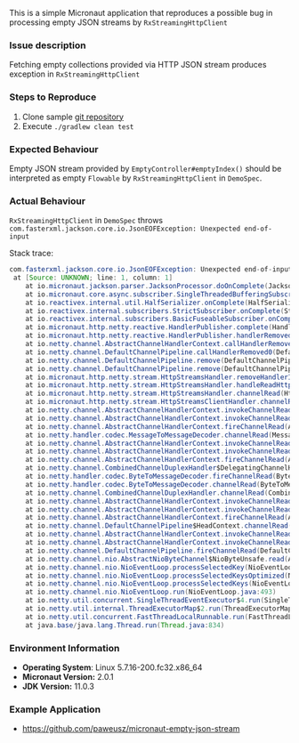 This is a simple Micronaut application that reproduces a possible bug
in processing empty JSON streams by `RxStreamingHttpClient`

### Issue description

Fetching empty collections provided via HTTP JSON stream
produces exception in `RxStreamingHttpClient`

### Steps to Reproduce

1. Clone sample [git repository](https://github.com/paweusz/micronaut-empty-json-stream)
2. Execute `./gradlew clean test`

### Expected Behaviour

Empty JSON stream provided by `EmptyController#emptyIndex()` 
should be interpreted as empty `Flowable` 
by `RxStreamingHttpClient` in `DemoSpec`.

### Actual Behaviour

`RxStreamingHttpClient` in `DemoSpec` 
throws `com.fasterxml.jackson.core.io.JsonEOFException: Unexpected end-of-input`

Stack trace:

```java
com.fasterxml.jackson.core.io.JsonEOFException: Unexpected end-of-input
 at [Source: UNKNOWN; line: 1, column: 1]
	at io.micronaut.jackson.parser.JacksonProcessor.doOnComplete(JacksonProcessor.java:137)
	at io.micronaut.core.async.subscriber.SingleThreadedBufferingSubscriber.onComplete(SingleThreadedBufferingSubscriber.java:70)
	at io.reactivex.internal.util.HalfSerializer.onComplete(HalfSerializer.java:90)
	at io.reactivex.internal.subscribers.StrictSubscriber.onComplete(StrictSubscriber.java:109)
	at io.reactivex.internal.subscribers.BasicFuseableSubscriber.onComplete(BasicFuseableSubscriber.java:120)
	at io.micronaut.http.netty.reactive.HandlerPublisher.complete(HandlerPublisher.java:416)
	at io.micronaut.http.netty.reactive.HandlerPublisher.handlerRemoved(HandlerPublisher.java:403)
	at io.netty.channel.AbstractChannelHandlerContext.callHandlerRemoved(AbstractChannelHandlerContext.java:979)
	at io.netty.channel.DefaultChannelPipeline.callHandlerRemoved0(DefaultChannelPipeline.java:637)
	at io.netty.channel.DefaultChannelPipeline.remove(DefaultChannelPipeline.java:477)
	at io.netty.channel.DefaultChannelPipeline.remove(DefaultChannelPipeline.java:423)
	at io.micronaut.http.netty.stream.HttpStreamsHandler.removeHandlerIfActive(HttpStreamsHandler.java:388)
	at io.micronaut.http.netty.stream.HttpStreamsHandler.handleReadHttpContent(HttpStreamsHandler.java:253)
	at io.micronaut.http.netty.stream.HttpStreamsHandler.channelRead(HttpStreamsHandler.java:228)
	at io.micronaut.http.netty.stream.HttpStreamsClientHandler.channelRead(HttpStreamsClientHandler.java:189)
	at io.netty.channel.AbstractChannelHandlerContext.invokeChannelRead(AbstractChannelHandlerContext.java:379)
	at io.netty.channel.AbstractChannelHandlerContext.invokeChannelRead(AbstractChannelHandlerContext.java:365)
	at io.netty.channel.AbstractChannelHandlerContext.fireChannelRead(AbstractChannelHandlerContext.java:357)
	at io.netty.handler.codec.MessageToMessageDecoder.channelRead(MessageToMessageDecoder.java:102)
	at io.netty.channel.AbstractChannelHandlerContext.invokeChannelRead(AbstractChannelHandlerContext.java:379)
	at io.netty.channel.AbstractChannelHandlerContext.invokeChannelRead(AbstractChannelHandlerContext.java:365)
	at io.netty.channel.AbstractChannelHandlerContext.fireChannelRead(AbstractChannelHandlerContext.java:357)
	at io.netty.channel.CombinedChannelDuplexHandler$DelegatingChannelHandlerContext.fireChannelRead(CombinedChannelDuplexHandler.java:436)
	at io.netty.handler.codec.ByteToMessageDecoder.fireChannelRead(ByteToMessageDecoder.java:321)
	at io.netty.handler.codec.ByteToMessageDecoder.channelRead(ByteToMessageDecoder.java:295)
	at io.netty.channel.CombinedChannelDuplexHandler.channelRead(CombinedChannelDuplexHandler.java:251)
	at io.netty.channel.AbstractChannelHandlerContext.invokeChannelRead(AbstractChannelHandlerContext.java:379)
	at io.netty.channel.AbstractChannelHandlerContext.invokeChannelRead(AbstractChannelHandlerContext.java:365)
	at io.netty.channel.AbstractChannelHandlerContext.fireChannelRead(AbstractChannelHandlerContext.java:357)
	at io.netty.channel.DefaultChannelPipeline$HeadContext.channelRead(DefaultChannelPipeline.java:1410)
	at io.netty.channel.AbstractChannelHandlerContext.invokeChannelRead(AbstractChannelHandlerContext.java:379)
	at io.netty.channel.AbstractChannelHandlerContext.invokeChannelRead(AbstractChannelHandlerContext.java:365)
	at io.netty.channel.DefaultChannelPipeline.fireChannelRead(DefaultChannelPipeline.java:919)
	at io.netty.channel.nio.AbstractNioByteChannel$NioByteUnsafe.read(AbstractNioByteChannel.java:163)
	at io.netty.channel.nio.NioEventLoop.processSelectedKey(NioEventLoop.java:714)
	at io.netty.channel.nio.NioEventLoop.processSelectedKeysOptimized(NioEventLoop.java:650)
	at io.netty.channel.nio.NioEventLoop.processSelectedKeys(NioEventLoop.java:576)
	at io.netty.channel.nio.NioEventLoop.run(NioEventLoop.java:493)
	at io.netty.util.concurrent.SingleThreadEventExecutor$4.run(SingleThreadEventExecutor.java:989)
	at io.netty.util.internal.ThreadExecutorMap$2.run(ThreadExecutorMap.java:74)
	at io.netty.util.concurrent.FastThreadLocalRunnable.run(FastThreadLocalRunnable.java:30)
	at java.base/java.lang.Thread.run(Thread.java:834)
```

### Environment Information

- **Operating System**: Linux 5.7.16-200.fc32.x86_64
- **Micronaut Version:** 2.0.1
- **JDK Version:** 11.0.3

### Example Application

- https://github.com/paweusz/micronaut-empty-json-stream
